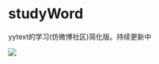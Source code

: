 # studyWord
yytext的学习(仿微博社区)简化版。持续更新中

![](https://github.com/CHLAndLXB/studyWord/raw/master/学习之yytext图文混排/222.gif)
